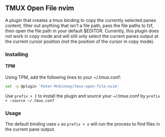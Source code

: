 ## TMUX Open File nvim

A plugin that creates a tmux binding to copy the currently selected panes content, filter out anything that isn't a file path, pass the file paths to fzf, then open the file path in your default $EDITOR. Currently, this plugin does not work in copy mode and will still only select the current panes output at the current cursor position (not the position of the cursor in copy mode).

### Installing

#### TPM

Using TPM, add the following lines to your ~/.tmux.conf:

```bash
set -g @plugin 'Peter-McKinney/tmux-open-file-nvim'
```

Use `prefix + I` to install the plugin and source your ~/.tmux.conf by `prefix + :source ~/.tmux.conf`

### Usage

The default binding uses `o` so `prefix + o` will run the process to find files in the current pane output.
